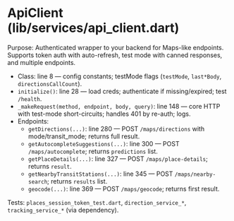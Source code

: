 # ApiClient (lib/services/api_client.dart)

Purpose: Authenticated wrapper to your backend for Maps-like endpoints. Supports token auth with auto-refresh, test mode with canned responses, and multiple endpoints.

- Class: line 8 — config constants; testMode flags (`testMode`, `last*Body`, `directionsCallCount`).
- `initialize()`: line 28 — load creds; authenticate if missing/expired; test `/health`.
- `_makeRequest(method, endpoint, body, query)`: line 148 — core HTTP with test-mode short-circuits; handles 401 by re-auth; logs.
- Endpoints:
  - `getDirections(...)`: line 280 — POST `/maps/directions` with mode/transit_mode; returns full result.
  - `getAutocompleteSuggestions(...)`: line 300 — POST `/maps/autocomplete`; returns `predictions` list.
  - `getPlaceDetails(...)`: line 327 — POST `/maps/place-details`; returns `result`.
  - `getNearbyTransitStations(...)`: line 345 — POST `/maps/nearby-search`; returns `results` list.
  - `geocode(...)`: line 369 — POST `/maps/geocode`; returns first result.

Tests: `places_session_token_test.dart`, `direction_service_*`, `tracking_service_*` (via dependency).
